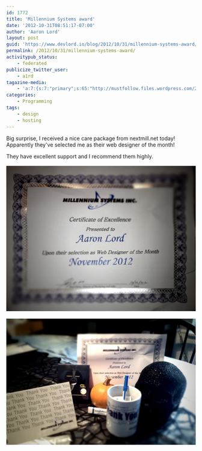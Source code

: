 ```yaml
---
id: 1772
title: 'Millennium Systems award'
date: '2012-10-31T08:51:17-07:00'
author: 'Aaron Lord'
layout: post
guid: 'https://www.devlord.io/blog/2012/10/31/millennium-systems-award/'
permalink: /2012/10/31/millennium-systems-award/
activitypub_status:
    - federated
publicize_twitter_user:
    - a1rd
tagazine-media:
    - 'a:7:{s:7:"primary";s:65:"http://mustfollow.files.wordpress.com/2012/10/20121031-095059.jpg";s:6:"images";a:2:{s:65:"http://mustfollow.files.wordpress.com/2012/10/20121031-095059.jpg";a:6:{s:8:"file_url";s:65:"http://mustfollow.files.wordpress.com/2012/10/20121031-095059.jpg";s:5:"width";i:2234;s:6:"height";i:1717;s:4:"type";s:5:"image";s:4:"area";i:3835778;s:9:"file_path";b:0;}s:65:"http://mustfollow.files.wordpress.com/2012/10/20121031-095110.jpg";a:6:{s:8:"file_url";s:65:"http://mustfollow.files.wordpress.com/2012/10/20121031-095110.jpg";s:5:"width";i:1828;s:6:"height";i:1219;s:4:"type";s:5:"image";s:4:"area";i:2228332;s:9:"file_path";b:0;}}s:6:"videos";a:0:{}s:11:"image_count";i:2;s:6:"author";s:8:"28099389";s:7:"blog_id";s:8:"28571045";s:9:"mod_stamp";s:19:"2012-10-31 16:51:44";}'
categories:
    - Programming
tags:
    - design
    - hosting
---
```


Big surprise, I received a nice care package from nextmill.net today! Apparently they've selected me as their web designer of the month!

They have excellent support and I recommend them highly.<br /><br /><a href="/wp-content/uploads/2012/10/20121031-095059.jpg"><img src="/wp-content/uploads/2012/10/20121031-095059.jpg" alt="20121031-095059.jpg" class="alignnone size-full" /></a><br /><br /><a href="/wp-content/uploads/2012/10/20121031-095110.jpg"><img src="/wp-content/uploads/2012/10/20121031-095110.jpg" alt="20121031-095110.jpg" class="alignnone size-full" /></a>
